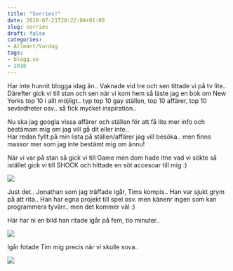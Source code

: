 ```yaml
---
title: "Sorries!"
date: 2010-07-21T20:22:04+01:00
slug: sorries
draft: false
categories:
- Allmänt/Vardag
tags:
- blogg.se
- 2010
---
```

Har inte hunnit blogga idag än.. Vaknade vid tre och sen tittade vi på tv lite.. Därefter gick vi till stan och sen när vi kom hem så läste jag en bok om New Yorks top 10 i allt möjligt.. typ top 10 gay ställen, top 10 affärer, top 10 sevärdheter osv.. så fick mycket inspiration..  
  
Nu ska jag googla vissa affärer och ställen för att få lite mer info och bestämam mig om jag vill gå dit eller inte..  
Har redan fyllt på min lista på ställen/affärer jag vill besöka.. men finns massor mer som jag inte bestämt mig om ännu!  
  
När vi var på stan så gick vi till Game men dom hade itne vad vi sökte så istället gick vi till SHOCK och hittade en söt accesoar till mig :)  
  
  

![](/assets/images/blogg.se/dsc06348_99101068.jpg)

  
  
  
  
Just det.. Jonathan som jag träffade igår, Tims kompis.. Han var sjukt grym på att rita.. Han har egna projekt till spel osv. men känenr ingen som kan programmera tyvärr.. men det kommer väl :)  
  
  
Här har ni en bild han ritade igår på fem, tio minuter..  

![](/assets/images/blogg.se/dsc06353_99100936.jpg)

  

  
  
  
Igår fotade Tim mig precis när vi skulle sova..  

![](/assets/images/blogg.se/dsc06337_99100544.jpg)